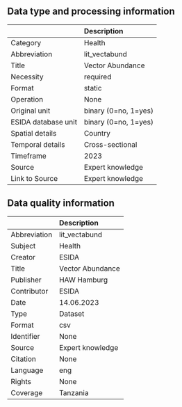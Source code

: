 ## Data type and processing information 

|                     | Description          |
|:--------------------|:---------------------|
| Category            | Health               |
| Abbreviation        | lit_vectabund        |
| Title               | Vector Abundance     |
| Necessity           | required             |
| Format              | static               |
| Operation           | None                 |
| Original unit       | binary (0=no, 1=yes) |
| ESIDA database unit | binary (0=no, 1=yes) |
| Spatial details     | Country              |
| Temporal details    | Cross-sectional      |
| Timeframe           | 2023                 |
| Source              | Expert knowledge     |
| Link to Source      | Expert knowledge     |

## Data quality information 

|              | Description      |
|:-------------|:-----------------|
| Abbreviation | lit_vectabund    |
| Subject      | Health           |
| Creator      | ESIDA            |
| Title        | Vector Abundance |
| Publisher    | HAW Hamburg      |
| Contributor  | ESIDA            |
| Date         | 14.06.2023       |
| Type         | Dataset          |
| Format       | csv              |
| Identifier   | None             |
| Source       | Expert knowledge |
| Citation     | None             |
| Language     | eng              |
| Rights       | None             |
| Coverage     | Tanzania         |